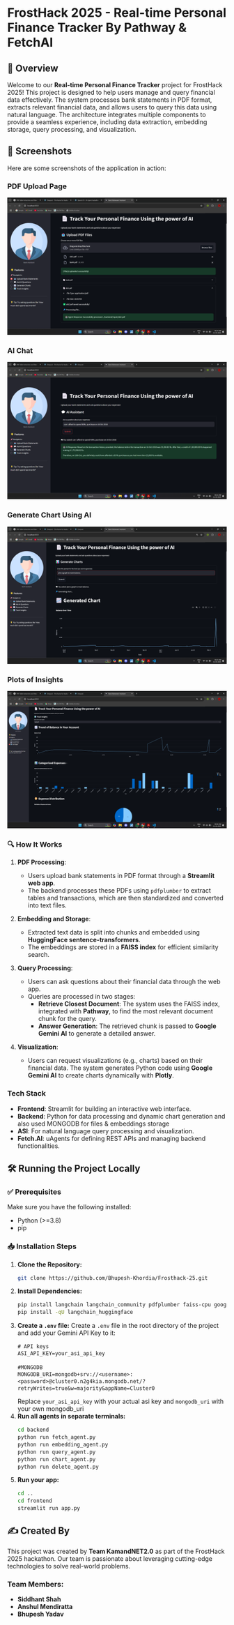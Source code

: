 # FrostHack 2025 - Real-time Personal Finance Tracker By Pathway & FetchAI

## 📌 Overview
Welcome to our **Real-time Personal Finance Tracker** project for FrostHack 2025! This project is designed to help users manage and query financial data effectively. The system processes bank statements in PDF format, extracts relevant financial data, and allows users to query this data using natural language. The architecture integrates multiple components to provide a seamless experience, including data extraction, embedding storage, query processing, and visualization.

## 📸 Screenshots

Here are some screenshots of the application in action:

### PDF Upload Page
![PDF Upload Page](screenshots/home_page.png)

### AI Chat
![AI Chat](screenshots/ai_chat.png)

### Generate Chart Using AI
![Generate Chart Using AI](screenshots/generate_chart_ai.png)

### Plots of Insights
![Plots of Insights](screenshots/plots.png)

### 🔍 How It Works
1. **PDF Processing**: 
   - Users upload bank statements in PDF format through a **Streamlit web app**.
   - The backend processes these PDFs using `pdfplumber` to extract tables and transactions, which are then standardized and converted into text files.

2. **Embedding and Storage**:
   - Extracted text data is split into chunks and embedded using **HuggingFace sentence-transformers**.
   - The embeddings are stored in a **FAISS index** for efficient similarity search.

3. **Query Processing**:
   - Users can ask questions about their financial data through the web app.
   - Queries are processed in two stages:
      - **Retrieve Closest Document**: The system uses the FAISS index, integrated with **Pathway**, to find the most relevant document chunk for the query.
      - **Answer Generation**: The retrieved chunk is passed to **Google Gemini AI** to generate a detailed answer.

4. **Visualization**:
   - Users can request visualizations (e.g., charts) based on their financial data. The system generates Python code using **Google Gemini AI** to create charts dynamically with **Plotly**.

### **Tech Stack**
- **Frontend**: Streamlit for building an interactive web interface.
- **Backend**: Python for data processing and dynamic chart generation and also used MONGODB for files & embeddings storage
- **ASI**: For natural language query processing and visualization.
- **Fetch.AI**: uAgents for defining REST APIs and managing backend functionalities.

## 🛠 Running the Project Locally

### ✅ Prerequisites
Make sure you have the following installed:
- Python (>=3.8)
- pip

### 📥 Installation Steps
1. **Clone the Repository:**
   ```bash
   git clone https://github.com/Bhupesh-Khordia/Frosthack-25.git
   ```
2. **Install Dependencies:**
   ```bash
   pip install langchain langchain_community pdfplumber faiss-cpu google.generativeai google.genai uagents streamlit plotly sentence-transformers pymongo
   pip install -qU langchain_huggingface
   ```
3. **Create a `.env` file:**
      Create a `.env` file in the root directory of the project and add your Gemini API Key to it:
      ```env
      # API keys
      ASI_API_KEY=your_asi_api_key

      #MONGODB
      MONGODB_URI=mongodb+srv://<username>:<password>@cluster0.n2g4kia.mongodb.net/?retryWrites=true&w=majority&appName=Cluster0

      ```
      Replace `your_asi_api_key` with your actual asi key and `mongodb_uri` with your own mongodb_uri
4. **Run all agents in separate terminals:**
   ```bash
   cd backend
   python run fetch_agent.py
   python run embedding_agent.py
   python run query_agent.py
   python run chart_agent.py
   python run delete_agent.py
   ```
6. **Run your app:**
   ```bash
   cd ..
   cd frontend
   streamlit run app.py
   ```

## ✍️ Created By
This project was created by **Team KamandNET2.0** as part of the FrostHack 2025 hackathon. Our team is passionate about leveraging cutting-edge technologies to solve real-world problems. 
### Team Members:
- **Siddhant Shah**
- **Anshul Mendiratta**
- **Bhupesh Yadav**